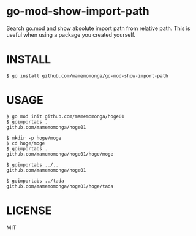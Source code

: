# go-mod-show-import-path

Search go.mod and show absolute import path from relative path.
This is useful when using a package you created yourself.

# INSTALL

	$ go install github.com/mamemomonga/go-mod-show-import-path

# USAGE

	$ go mod init github.com/mamemomonga/hoge01
	$ goimportabs .
	github.com/mamemomonga/hoge01

	$ mkdir -p hoge/moge
	$ cd hoge/moge
	$ goimportabs .
	github.com/mamemomonga/hoge01/hoge/moge

	$ goimportabs ../..
	github.com/mamemomonga/hoge01

	$ goimportabs ../tada
	github.com/mamemomonga/hoge01/hoge/tada

# LICENSE

MIT

